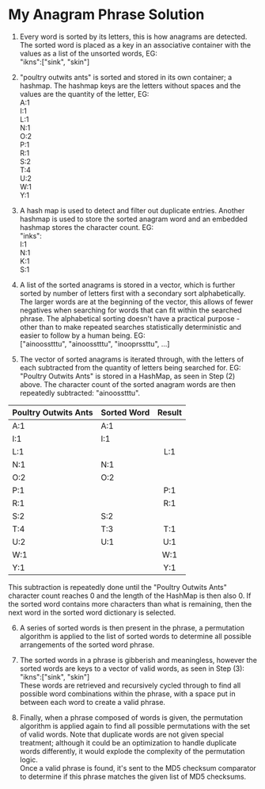 # My Anagram Phrase Solution

1. Every word is sorted by its letters, this is how anagrams are detected. The sorted word is placed as a key in an associative container with the values as a list of the unsorted words, EG:  
"ikns":["sink", "skin"]  

2. "poultry outwits ants" is sorted and stored in its own container; a hashmap. The hashmap keys are the letters without spaces and the values are the quantity of the letter, EG:  
A:1  
I:1  
L:1  
N:1  
O:2  
P:1  
R:1  
S:2  
T:4  
U:2  
W:1  
Y:1

3. A hash map is used to detect and filter out duplicate entries. Another hashmap is used to store the sorted anagram word and an embedded hashmap stores the character count. EG:  
"inks":  
I:1  
N:1  
K:1  
S:1

4. A list of the sorted anagrams is stored in a vector, which is further sorted by number of letters first with a secondary sort alphabetically. The larger words are at the beginning of the vector, this allows of fewer negatives when searching for words that can fit within the searched phrase. The alphabetical sorting doesn't have a practical purpose - other than to make repeated searches statistically deterministic and easier to follow by a human being. EG:  
["ainoosstttu", "ainoosstttu", "inooprssttu", ...]

5. The vector of sorted anagrams is iterated through, with the letters of each subtracted from the quantity of letters being searched for. EG:  
"Poultry Outwits Ants" is stored in a HashMap, as seen in Step (2) above. The character count of the sorted anagram words are then repeatedly subtracted: "ainoosstttu".

| Poultry Outwits Ants | Sorted Word | Result      |
|:---------------------|:------------|:-----------:|
|         A:1          |    A:1      |             |  
|         I:1          |    I:1      |             |  
|         L:1          |             |   L:1       |  
|         N:1          |    N:1      |             |  
|         O:2          |    O:2      |             |  
|         P:1          |             |   P:1       |  
|         R:1          |             |   R:1       |  
|         S:2          |    S:2      |             |  
|         T:4          |    T:3      |   T:1       |  
|         U:2          |    U:1      |   U:1       |  
|         W:1          |             |   W:1       |  
|         Y:1          |             |   Y:1       |

This subtraction is repeatedly done until the "Poultry Outwits Ants" character count reaches 0 and the length of the HashMap is then also 0. If the sorted word contains more characters than what is remaining, then the next word in the sorted word dictionary is selected.

6. A series of sorted words is then present in the phrase, a permutation algorithm is applied to the list of sorted words to determine all possible arrangements of the sorted word phrase.

7. The sorted words in a phrase is gibberish and meaningless, however the sorted words are keys to a vector of valid words, as seen in Step (3):  
"ikns":["sink", "skin"]  
These words are retrieved and recursively cycled through to find all possible word combinations within the phrase, with a space put in between each word to create a valid phrase.  

8. Finally, when a phrase composed of words is given, the permutation algorithm is applied again to find all possible permutations with the set of valid words. Note that duplicate words are not given special treatment; although it could be an optimization to handle duplicate words differently, it would explode the complexity of the permutation logic.  
Once a valid phrase is found, it's sent to the MD5 checksum comparator to determine if this phrase matches the given list of MD5 checksums.
